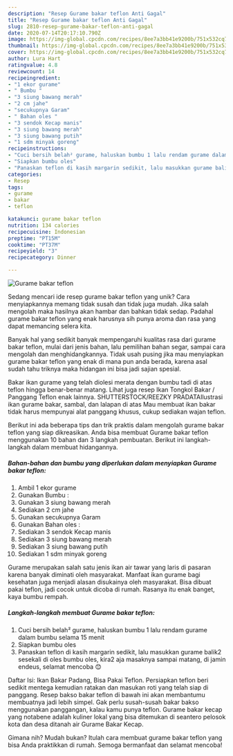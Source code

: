 ```yaml
---
description: "Resep Gurame bakar teflon Anti Gagal"
title: "Resep Gurame bakar teflon Anti Gagal"
slug: 2810-resep-gurame-bakar-teflon-anti-gagal
date: 2020-07-14T20:17:10.790Z
image: https://img-global.cpcdn.com/recipes/8ee7a3bb41e9200b/751x532cq70/gurame-bakar-teflon-foto-resep-utama.jpg
thumbnail: https://img-global.cpcdn.com/recipes/8ee7a3bb41e9200b/751x532cq70/gurame-bakar-teflon-foto-resep-utama.jpg
cover: https://img-global.cpcdn.com/recipes/8ee7a3bb41e9200b/751x532cq70/gurame-bakar-teflon-foto-resep-utama.jpg
author: Lura Hart
ratingvalue: 4.8
reviewcount: 14
recipeingredient:
- "1 ekor gurame"
- " Bumbu "
- "3 siung bawang merah"
- "2 cm jahe"
- "secukupnya Garam"
- " Bahan oles "
- "3 sendok Kecap manis"
- "3 siung bawang merah"
- "3 siung bawang putih"
- "1 sdm minyak goreng"
recipeinstructions:
- "Cuci bersih belah² gurame, haluskan bumbu 1 lalu rendam gurame dalam bumbu selama 15 menit"
- "Siapkan bumbu oles"
- "Panaskan teflon di kasih margarin sedikit, lalu masukkan gurame balik2 sesekali di oles bumbu oles, kira2 aja masaknya sampai matang, di jamin endeus, selamat mencoba 😊"
categories:
- Resep
tags:
- gurame
- bakar
- teflon

katakunci: gurame bakar teflon 
nutrition: 134 calories
recipecuisine: Indonesian
preptime: "PT15M"
cooktime: "PT37M"
recipeyield: "3"
recipecategory: Dinner

---
```



![Gurame bakar teflon](https://img-global.cpcdn.com/recipes/8ee7a3bb41e9200b/751x532cq70/gurame-bakar-teflon-foto-resep-utama.jpg)

Sedang mencari ide resep gurame bakar teflon yang unik? Cara menyiapkannya memang tidak susah dan tidak juga mudah. Jika salah mengolah maka hasilnya akan hambar dan bahkan tidak sedap. Padahal gurame bakar teflon yang enak harusnya sih punya aroma dan rasa yang dapat memancing selera kita.

Banyak hal yang sedikit banyak mempengaruhi kualitas rasa dari gurame bakar teflon, mulai dari jenis bahan, lalu pemilihan bahan segar, sampai cara mengolah dan menghidangkannya. Tidak usah pusing jika mau menyiapkan gurame bakar teflon yang enak di mana pun anda berada, karena asal sudah tahu triknya maka hidangan ini bisa jadi sajian spesial.

Bakar ikan gurame yang telah diolesi merata dengan bumbu tadi di atas teflon hingga benar-benar matang. Lihat juga resep Ikan Tongkol Bakar / Panggang Teflon enak lainnya. SHUTTERSTOCK/REEZKY PRADATAIlustrasi ikan gurame bakar, sambal, dan lalapan di atas Mau membuat ikan bakar tidak harus mempunyai alat panggang khusus, cukup sediakan wajan teflon.


Berikut ini ada beberapa tips dan trik praktis dalam mengolah gurame bakar teflon yang siap dikreasikan. Anda bisa membuat Gurame bakar teflon menggunakan 10 bahan dan 3 langkah pembuatan. Berikut ini langkah-langkah dalam membuat hidangannya.

<!--inarticleads1-->

##### Bahan-bahan dan bumbu yang diperlukan dalam menyiapkan Gurame bakar teflon:

1. Ambil 1 ekor gurame
1. Gunakan  Bumbu :
1. Gunakan 3 siung bawang merah
1. Sediakan 2 cm jahe
1. Gunakan secukupnya Garam
1. Gunakan  Bahan oles :
1. Sediakan 3 sendok Kecap manis
1. Sediakan 3 siung bawang merah
1. Sediakan 3 siung bawang putih
1. Sediakan 1 sdm minyak goreng


Gurame merupakan salah satu jenis ikan air tawar yang laris di pasaran karena banyak diminati oleh masyarakat. Manfaat ikan gurame bagi kesehatan juga menjadi alasan disukainya oleh masyarakat. Bisa dibuat pakai teflon, jadi cocok untuk dicoba di rumah. Rasanya itu enak banget, kaya bumbu rempah. 

<!--inarticleads2-->

##### Langkah-langkah membuat Gurame bakar teflon:

1. Cuci bersih belah² gurame, haluskan bumbu 1 lalu rendam gurame dalam bumbu selama 15 menit
1. Siapkan bumbu oles
1. Panaskan teflon di kasih margarin sedikit, lalu masukkan gurame balik2 sesekali di oles bumbu oles, kira2 aja masaknya sampai matang, di jamin endeus, selamat mencoba 😊


Daftar Isi: Ikan Bakar Padang, Bisa Pakai Teflon. Persiapkan teflon beri sedikit mentega kemudian ratakan dan masukan roti yang telah siap di panggang. Resep bakso bakar teflon di bawah ini akan membantumu membuatnya jadi lebih simpel. Gak perlu susah-susah bakar bakso menggunakan panggangan, kalau kamu punya teflon. Gurame bakar kecap yang notabene adalah kuliner lokal yang bisa ditemukan di seantero pelosok kota dan desa ditanah air Gurame Bakar Kecap. 

Gimana nih? Mudah bukan? Itulah cara membuat gurame bakar teflon yang bisa Anda praktikkan di rumah. Semoga bermanfaat dan selamat mencoba!
